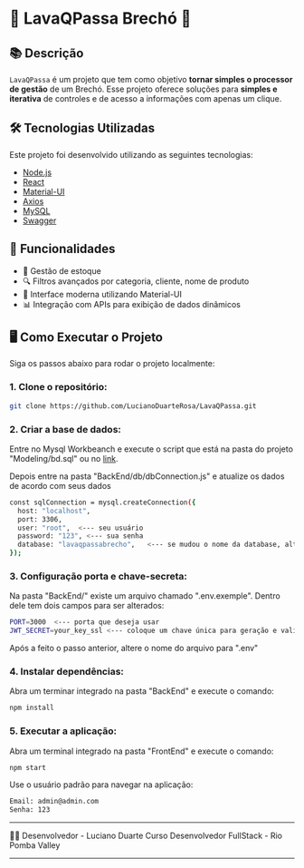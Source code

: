 # 🎉 LavaQPassa Brechó 🎉


## 📚 Descrição

`LavaQPassa` é um projeto que tem como objetivo __tornar simples o processor de gestão__ de um Brechó. Esse projeto oferece soluções para __simples e iterativa__ de controles e de acesso a informações com apenas um clique.

## 🛠️ Tecnologias Utilizadas

Este projeto foi desenvolvido utilizando as seguintes tecnologias:

- [Node.js](https://nodejs.org/)
- [React](https://reactjs.org/)
- [Material-UI](https://mui.com/)
- [Axios](https://axios-http.com/)
- [MySQL](https://www.mysql.com/)
- [Swagger](https://swagger.io/)

## 🚀 Funcionalidades

- 📅 Gestão de estoque
- 🔍 Filtros avançados por categoria, cliente, nome de produto
- 🎨 Interface moderna utilizando Material-UI
- 📊 Integração com APIs para exibição de dados dinâmicos

## 🖥️ Como Executar o Projeto

Siga os passos abaixo para rodar o projeto localmente:

### 1. Clone o repositório:

```bash
git clone https://github.com/LucianoDuarteRosa/LavaQPassa.git
```

### 2. Criar a base de dados:
Entre no Mysql Workbeanch e execute o script que está na pasta do projeto "Modeling/bd.sql" ou no [link](https://github.com/LucianoDuarteRosa/LavaQPassa/blob/main/Modeling/bd.sql/).

Depois entre na pasta "BackEnd/db/dbConnection.js" e atualize os dados de acordo com seus dados

```bash
const sqlConnection = mysql.createConnection({
  host: "localhost",       
  port: 3306,              
  user: "root",  <--- seu usuário         
  password: "123", <--- sua senha      
  database: "lavaqpassabrecho",   <--- se mudou o nome da database, altere aqui...  
});
```

### 3. Configuração porta e chave-secreta:

Na pasta "BackEnd/" existe um arquivo chamado ".env.exemple". Dentro dele tem dois campos para ser alterados: 

```bash
PORT=3000  <--- porta que deseja usar
JWT_SECRET=your_key_ssl <--- coloque um chave única para geração e validação do token
```
Após a feito o passo anterior, altere o nome do arquivo para ".env"

### 4. Instalar dependências:

Abra um terminar integrado na pasta "BackEnd" e execute o comando: 

```bash
npm install
```

### 5. Executar a aplicação:

Abra um terminal integrado na pasta "FrontEnd" e execute o comando: 

```bash
npm start
```

Use o usuário padrão para navegar na aplicação:

```bash
Email: admin@admin.com
Senha: 123
```

****
🧑‍💻 Desenvolvedor - Luciano Duarte
Curso Desenvolvedor FullStack - Rio Pomba Valley     
****